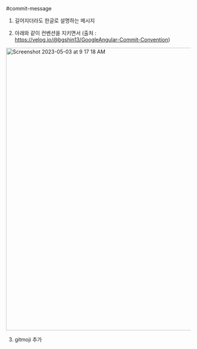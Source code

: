 #commit-message


1. 길어지더라도 한글로 설명하는 메시지

2. 아래와 같이 컨벤션을 지키면서 (출처 : https://velog.io/@bgshin13/GoogleAngular-Commit-Convention)
<img width="771" alt="Screenshot 2023-05-03 at 9 17 18 AM" src="https://user-images.githubusercontent.com/130649250/235811573-d9885ca4-fa53-4ad3-9e7e-4c2b1b085ca0.png">

3. gitmoji 추가
